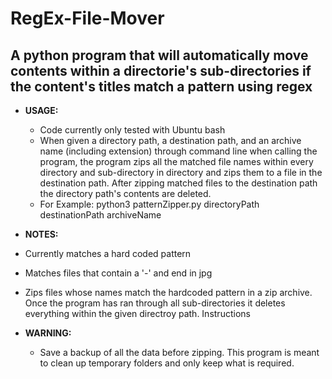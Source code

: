 # RegEx-File-Mover
A python program that will automatically move contents within a directorie's sub-directories if the content's titles match a pattern using regex
---

* **USAGE:** 
  * Code currently only tested with Ubuntu bash
  * When given a directory path, a destination path, and an archive name (including extension) through command line when calling the program, the program zips all the matched file names within every directory and sub-directory in directory and zips them to a file in the destination path. After zipping matched files to the destination path the directory path's contents are deleted.
  * For Example: python3 patternZipper.py directoryPath destinationPath archiveName
  
* **NOTES:** 
* Currently matches a hard coded pattern

* Matches files that contain a '-' and end in jpg

* Zips files whose names match the hardcoded pattern in a zip archive. Once the program has ran through all sub-directories it deletes everything within the given directroy path. 
Instructions

* **WARNING:** 
  * Save a backup of all the data before zipping. This program is meant to clean up temporary folders and only keep what is required. 

